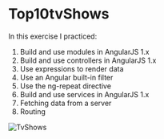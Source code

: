# Top10tvShows
In this exercise I practiced:
1. Build and use modules in AngularJS 1.x
2. Build and use controllers in AngularJS 1.x
3. Use expressions to render data
4. Use an Angular built-in filter
5. Use the ng-repeat directive
6. Build and use services in AngularJS 1.x
7. Fetching data from a server
8. Routing
<img src="https://res.cloudinary.com/mokaweb/image/upload/v1592215449/Codecademy%20Angular/photos-routing.gif" alt="TvShows">
